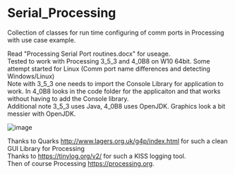 # Serial_Processing
Collection of classes for run time configuring of comm ports in Processing with use case example.

Read "Processing Serial Port routines.docx" for useage. <BR>Tested to work with Processing 3_5_3 and 4_0B8 on W10 64bit. Some attempt started for Linux (Comm port name differences and detecting Windows/Linux)<BR> Note with 3_5_3 one needs to import the Console Library for application to work. In 4_0B8 looks in the code folder for the applicaiton and that works without having to add the Console library.<BR>Additional note 3_5_3 uses Java, 4_0B8 uses OpenJDK. Graphics look a bit messier with OpenJDK.

![image](https://user-images.githubusercontent.com/5317221/168467824-481251d2-5416-43d3-85d8-d551f4b5f918.png)

Thanks to Quarks http://www.lagers.org.uk/g4p/index.html for such a clean GUI Library for Processing<br>
Thanks to https://tinylog.org/v2/ for such a KISS logging tool.<br>
Then of course Processing https://processing.org.
